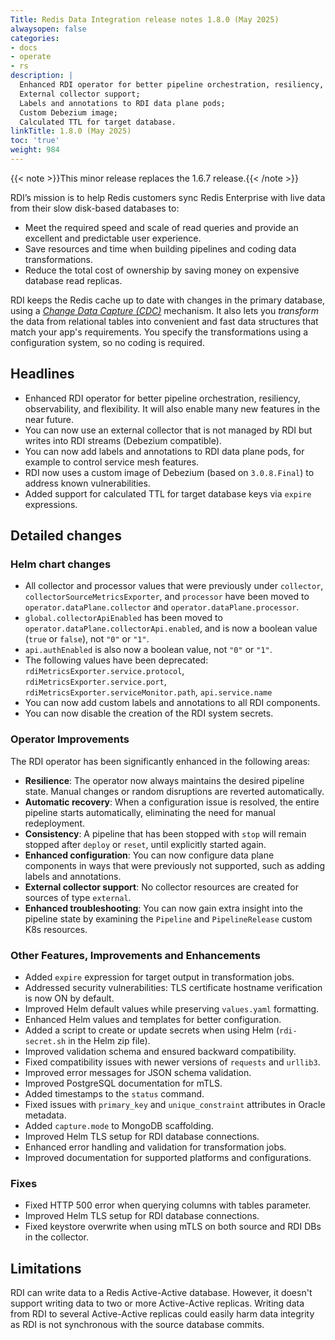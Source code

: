 ```yaml
---
Title: Redis Data Integration release notes 1.8.0 (May 2025)
alwaysopen: false
categories:
- docs
- operate
- rs
description: |
  Enhanced RDI operator for better pipeline orchestration, resiliency, observability and flexibility;
  External collector support;
  Labels and annotations to RDI data plane pods;
  Custom Debezium image;
  Calculated TTL for target database.
linkTitle: 1.8.0 (May 2025)
toc: 'true'
weight: 984
---
```


{{< note >}}This minor release replaces the 1.6.7 release.{{< /note >}}

RDI’s mission is to help Redis customers sync Redis Enterprise with live data from their slow disk-based databases to:

- Meet the required speed and scale of read queries and provide an excellent and predictable user experience.
- Save resources and time when building pipelines and coding data transformations.
- Reduce the total cost of ownership by saving money on expensive database read replicas.

RDI keeps the Redis cache up to date with changes in the primary database, using a [_Change Data Capture (CDC)_](https://en.wikipedia.org/wiki/Change_data_capture) mechanism.
It also lets you _transform_ the data from relational tables into convenient and fast data structures that match your app's requirements. You specify the transformations using a configuration system, so no coding is required.

## Headlines

- Enhanced RDI operator for better pipeline orchestration, resiliency, observability, and flexibility. It 
  will also enable many new features in the near future.
- You can now use an external collector that is not managed by RDI but writes into RDI streams
  (Debezium compatible).
- You can now add labels and annotations to RDI data plane pods, for example to control service
  mesh features.
- RDI now uses a custom image of Debezium (based on `3.0.8.Final`) to address known vulnerabilities.
- Added support for calculated TTL for target database keys via `expire` expressions.

## Detailed changes

### Helm chart changes

- All collector and processor values that were previously under `collector`, `collectorSourceMetricsExporter`, and `processor` have been moved to `operator.dataPlane.collector` and `operator.dataPlane.processor`.
- `global.collectorApiEnabled` has been moved to `operator.dataPlane.collectorApi.enabled`, and is now a boolean value (`true` or `false`), not `"0"` or `"1"`.
- `api.authEnabled` is also now a boolean value, not `"0"` or `"1"`.
- The following values have been deprecated: `rdiMetricsExporter.service.protocol`, `rdiMetricsExporter.service.port`, `rdiMetricsExporter.serviceMonitor.path`, `api.service.name`
- You can now add custom labels and annotations to all RDI components.
- You can now disable the creation of the RDI system secrets.

### Operator Improvements

The RDI operator has been significantly enhanced in the following areas:

- **Resilience**: The operator now always maintains the desired pipeline state. Manual changes or random disruptions are reverted automatically.
- **Automatic recovery**: When a configuration issue is resolved, the entire pipeline starts automatically, eliminating the need for manual redeployment.
- **Consistency**: A pipeline that has been stopped with `stop` will remain stopped after `deploy` or `reset`, until explicitly started again.
- **Enhanced configuration**: You can now configure data plane components in ways that were previously not supported, such as adding labels and annotations.
- **External collector support**: No collector resources are created for sources of type `external`.
- **Enhanced troubleshooting**: You can now gain extra insight into the pipeline state by examining the `Pipeline` and `PipelineRelease` custom K8s resources.

### Other Features, Improvements and Enhancements

- Added `expire` expression for target output in transformation jobs.
- Addressed security vulnerabilities: TLS certificate hostname verification is now ON by default.
- Improved Helm default values while preserving `values.yaml` formatting.
- Enhanced Helm values and templates for better configuration.
- Added a script to create or update secrets when using Helm (`rdi-secret.sh` in the Helm zip file).
- Improved validation schema and ensured backward compatibility.
- Fixed compatibility issues with newer versions of `requests` and `urllib3`.
- Improved error messages for JSON schema validation.
- Improved PostgreSQL documentation for mTLS.
- Added timestamps to the `status` command.
- Fixed issues with `primary_key` and `unique_constraint` attributes in Oracle metadata.
- Added `capture.mode` to MongoDB scaffolding.
- Improved Helm TLS setup for RDI database connections.
- Enhanced error handling and validation for transformation jobs.
- Improved documentation for supported platforms and configurations.

### Fixes

- Fixed HTTP 500 error when querying columns with tables parameter.
- Improved Helm TLS setup for RDI database connections.
- Fixed keystore overwrite when using mTLS on both source and RDI DBs in the collector.

## Limitations

RDI can write data to a Redis Active-Active database. However, it doesn't support writing data to two or more Active-Active replicas. Writing data from RDI to several Active-Active replicas could easily harm data integrity as RDI is not synchronous with the source database commits.
